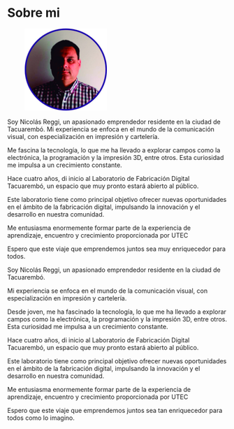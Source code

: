 # Sobre mi



<div align="left">

<figure><img src="../../.gitbook/assets/foto nico.jpg" alt="" width="188"><figcaption></figcaption></figure>

</div>

Soy Nicolás Reggi, un apasionado emprendedor residente en la ciudad de Tacuarembó. Mi experiencia se enfoca en el mundo de la comunicación visual, con especialización en impresión y cartelería.

Me fascina la tecnología, lo que me ha llevado a explorar campos como la electrónica, la programación y la impresión 3D, entre otros. Esta curiosidad me impulsa a un crecimiento constante.

Hace cuatro años, di inicio al Laboratorio de Fabricación Digital Tacuarembó, un espacio que muy pronto estará abierto al público.

Este laboratorio tiene como principal objetivo ofrecer nuevas oportunidades en el ámbito de la fabricación digital, impulsando la innovación y el desarrollo en nuestra comunidad.

Me entusiasma enormemente formar parte de la experiencia de aprendizaje, encuentro y crecimiento proporcionada por UTEC

Espero que este viaje que emprendemos juntos sea muy enriquecedor para todos.

Soy Nicolás Reggi, un apasionado emprendedor residente en la ciudad de Tacuarembó.

Mi experiencia se enfoca en el mundo de la comunicación visual, con especialización en impresión y cartelería.

Desde  joven, me ha fascinado la tecnología, lo que me ha llevado a explorar campos como la electrónica, la programación y la impresión 3D, entre otros. Esta curiosidad me impulsa a un crecimiento constante.

Hace cuatro años, di inicio al Laboratorio de Fabricación Digital Tacuarembó, un espacio que muy pronto estará abierto al público.

Este laboratorio tiene como principal objetivo ofrecer nuevas oportunidades en el ámbito de la fabricación digital, impulsando la innovación y el desarrollo en nuestra comunidad.

Me entusiasma enormemente formar parte de la experiencia de aprendizaje, encuentro y crecimiento proporcionada por UTEC

Espero que este viaje que emprendemos juntos sea tan enriquecedor para todos como lo imagino.
